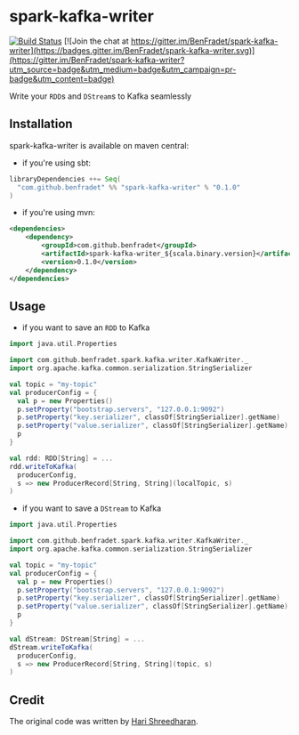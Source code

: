 # spark-kafka-writer

[![Build Status](https://travis-ci.org/BenFradet/spark-kafka-writer.svg?branch=master)](https://travis-ci.org/BenFradet/spark-kafka-writer)
[![Join the chat at https://gitter.im/BenFradet/spark-kafka-writer](https://badges.gitter.im/BenFradet/spark-kafka-writer.svg)](https://gitter.im/BenFradet/spark-kafka-writer?utm_source=badge&utm_medium=badge&utm_campaign=pr-badge&utm_content=badge)

Write your `RDD`s and `DStream`s to Kafka seamlessly

## Installation

spark-kafka-writer is available on maven central:

- if you're using sbt:

```scala
libraryDependencies ++= Seq(
  "com.github.benfradet" %% "spark-kafka-writer" % "0.1.0"
)
```

- if you're using mvn:

```xml
<dependencies>
    <dependency>
        <groupId>com.github.benfradet</groupId>
        <artifactId>spark-kafka-writer_${scala.binary.version}</artifactId>
        <version>0.1.0</version>
    </dependency>
</dependencies>
```

## Usage

- if you want to save an `RDD` to Kafka

```scala
import java.util.Properties

import com.github.benfradet.spark.kafka.writer.KafkaWriter._
import org.apache.kafka.common.serialization.StringSerializer

val topic = "my-topic"
val producerConfig = {
  val p = new Properties()
  p.setProperty("bootstrap.servers", "127.0.0.1:9092")
  p.setProperty("key.serializer", classOf[StringSerializer].getName)
  p.setProperty("value.serializer", classOf[StringSerializer].getName)
  p
}

val rdd: RDD[String] = ...
rdd.writeToKafka(
  producerConfig,
  s => new ProducerRecord[String, String](localTopic, s)
)
```

- if you want to save a `DStream` to Kafka

```scala
import java.util.Properties

import com.github.benfradet.spark.kafka.writer.KafkaWriter._
import org.apache.kafka.common.serialization.StringSerializer

val topic = "my-topic"
val producerConfig = {
  val p = new Properties()
  p.setProperty("bootstrap.servers", "127.0.0.1:9092")
  p.setProperty("key.serializer", classOf[StringSerializer].getName)
  p.setProperty("value.serializer", classOf[StringSerializer].getName)
  p
}

val dStream: DStream[String] = ...
dStream.writeToKafka(
  producerConfig,
  s => new ProducerRecord[String, String](topic, s)
)
```

## Credit

The original code was written by [Hari Shreedharan](https://github.com/harishreedharan).
